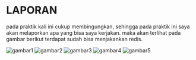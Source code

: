 # LAPORAN
pada praktik kali ini cukup membingungkan, sehingga pada praktik ini saya akan melaporkan 
apa yang bisa saya kerjakan. maka akan terlihat pada gambar berikut terdapat sudah bisa 
menjakankan redis. 

![gambar1](gambar/gambar1.jpeg)
![gambar2](gambar/gambar2.jpeg)
![gambar3](gambar/gambar3.jpeg)
![gambar4](gambar/gambar4.jpeg)
![gambar5](gambar/gambar5.jpeg)